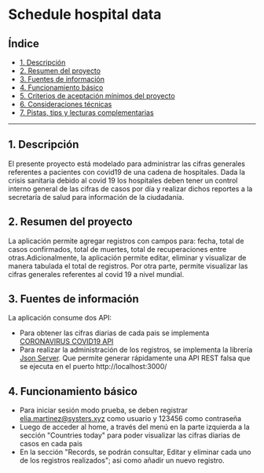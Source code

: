# Schedule hospital data

## Índice

- [1. Descripción](#1-descripcion)
- [2. Resumen del proyecto](#2-resumen-del-proyecto)
- [3. Fuentes de información](#3-fuentes-de-informacion)
- [4. Funcionamiento básico](#4-funcionamiento-basico)
- [5. Criterios de aceptación mínimos del proyecto](#5-criterios-de-aceptacion-minimos-del-proyecto)
- [6. Consideraciones técnicas](#6-consideraciones-tecnicas)
- [7. Pistas, tips y lecturas complementarias](#8-pistas-tips-y-lecturas-complementarias)

---

## 1. Descripción

El presente proyecto está modelado para administrar las cifras generales referentes a pacientes con covid19 de una cadena de hospitales. 
Dada la crisis sanitaria debido al covid 19 los hospitales deben tener un control interno general de las cifras de casos por día y realizar dichos reportes a la secretaría de salud para información de la ciudadanía.


## 2. Resumen del proyecto

La aplicación permite agregar registros con campos para: fecha, total de casos confirmados, total de muertes, total de recuperaciones entre otras.Adicionalmente, la aplicación permite editar, eliminar y visualizar de manera tabulada el total de registros.
Por otra parte,  permite visualizar las cifras generales referentes al covid 19 a nivel mundial.

## 3. Fuentes de información

La aplicación consume dos API: 
* Para obtener las cifras diarias de cada pais se implementa [CORONAVIRUS COVID19 API](https://documenter.getpostman.com/view/10808728/SzS8rjbc#00030720-fae3-4c72-8aea-ad01ba17adf8)
* Para realizar la administración de los registros, se implementa la librería [Json Server](https://www.npmjs.com/package/json-server). Que permite generar rápidamente una API REST falsa que se ejecuta en el puerto http://localhost:3000/


 ## 4. Funcionamiento básico

* Para iniciar sesión modo prueba, se deben registrar elia.martinez@systers.xyz como usuario y 123456 como contraseña
* Luego de acceder al home, a través del menú en la parte izquierda a la sección "Countries today" para poder visualizar las cifras diarias de casos en cada pais
* En la sección "Records, se podrán consultar, Editar y eliminar cada uno de los registros realizados"; asi como añadir un nuevo registro.

